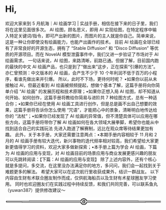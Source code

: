 # Hi,

欢迎大家来到 5 月航海｜AI 绘画学习 | 实战手册，相信在接下来的日子里，我们将在这里见面很多次。
AI 绘图，顾名思义，即用 AI 实现绘图，在特定程序中输入特定关键词/指令，即可产出新的图片，而图片的主人就是你自己。简单来说，这是一种让你即使没有绘画能力，也能产出画作的技术。
目前 AI 绘画在全球已经有了非常良好的开源生态，拥有了 “Stable Diffusion” 和 “Disco Diffusion” 等优质的开源项目。而在 NovelAI 模型泄露事件中，我们又进一步验证了市场对于 AI 绘画需求。
一句话来说，AI 绘图，来路清晰，前路已通。但据了解，目前国内跑的最快的中文 AI 绘画产品，也只是到了“做出来”这步，正在探索“引爆的方法”。
亦仁曾预测：中文版本的 AI 绘画，会产生不少于 10 个年利润不低于百万的小程序，看谁先做出来并引爆。
所以，此时不下场，更待何时呢？
•如果你以前从未接触过 AI，但最近看到 AI 绘画被频频提起，想做个基本了解，这篇手册将向你简单介绍 “AI 绘画” 的发展历程和技术原理；•如果你正想入局 AI 绘图，却不知道从何开始、如何创作，这篇手册将教给你简易与进阶共 7 种绘图方式，总有一种适合你；•如果你已经在使用 AI 绘画工具进行创作，但是总是画不出自己想要的效果，这篇手册将告诉你怎么使用 “咒语”，才能把心中的景象，清晰明白地传达给你的 “法杖”；•如果你已经发现了 AI 绘画的异常值，但不清楚具体可以应用在哪些方向，这篇手册将带你了解 AI 绘画如何在各大领域大展拳脚，希望你也能从中找到适合自己的实践玩法
先进入跑道了解赛制，远比在观众席等待结果更加有趣。
此外，关于本手册，大家还需要注意两点：•本期手册内容相较于 11 月和 2 月的 AI 绘画手册有较大迭代，新兴事物的迭代频率相对较高，我们希望给大家更新更值得学习的资料，欢迎大家多做新探索；•本手册上篇为学会 AI 绘画，下篇为 AI 绘画的应用与变现，对 AI 绘画目前的场景应用与商业发展更感兴趣的朋友可以先跳转阅读：【下篇：AI 绘画的应用与变现】
除了上述内容外，还有个核心就是多提问，多交流，在这里没办法满足你的地方，多问问，我们会一起找到关于难题更多的解法。
希望大家可以在这次航行里收获成果外，结识一群战友。
以下内容由生财有术联合圈友制作而成，仅供航海船员以及生财有术星球圈友学习使用。 同时也欢迎圈友们在实践过程中持续反馈，和我们共同完善，可以联系鱼丸（yuwan387）提供修改建议～

![](img/e12d1c8b9f4ffdf6c4edf913cceed533.png)